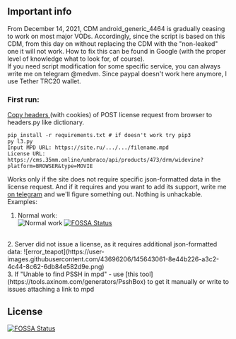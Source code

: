 <h2>Important info</h2>
From December 14, 2021, CDM android_generic_4464 is gradually ceasing to work on most major VODs. Accordingly, since the script is based on this CDM, from this day on without replacing the CDM with the "non-leaked" one it will not work. How to fix this can be found in Google (with the proper level of knowledge what to look for, of course). </br> 
If you need script modification for some specific service, you can always write me on telegram @medvm. Since paypal doesn't work here anymore, I use Tether TRC20 wallet.
<h3>First run: </h3> 

[Copy headers ](https://user-images.githubusercontent.com/43696206/145660715-472e4c65-86de-453f-86fc-5bb14028f448.png)(with cookies) of POST license request from browser to headers.py like dictionary.</br>

```
pip install -r requirements.txt # if doesn't work try pip3
py l3.py
Input MPD URL: https://site.ru/.../.../filename.mpd
License URL: https://cms.35mm.online/umbraco/api/products/473/drm/widevine?platform=BROWSER&type=MOVIE
```

Works only if the site does not require specific json-formatted data in the license request. 
And if it requires and you want to add its support, write me [on telegram](https://t.me/medvm) and we'll figure something out. Nothing is unhackable.
</br> Examples:</br>
1.  Normal work: </br>
   ![Normal work](https://user-images.githubusercontent.com/43696206/145641480-bf3a07a6-2d6e-4dee-9398-b4ecdf8bf273.png) [![FOSSA Status](https://app.fossa.com/api/projects/git%2Bgithub.com%2FAremixdj%2Fwidevine_keys.svg?type=shield)](https://app.fossa.com/projects/git%2Bgithub.com%2FAremixdj%2Fwidevine_keys?ref=badge_shield)
</br>
2. Server did not issue a license, as it requires additional json-formatted data: 
  ![error_teapot](https://user-images.githubusercontent.com/43696206/145643061-8e44b226-a3c2-4c44-8c62-6db84e582d9e.png)</br>
3. If "Unable to find PSSH in mpd" - use [this tool](https://tools.axinom.com/generators/PsshBox) to get it manually or write to issues attaching a link to mpd</br>


## License
[![FOSSA Status](https://app.fossa.com/api/projects/git%2Bgithub.com%2FAremixdj%2Fwidevine_keys.svg?type=large)](https://app.fossa.com/projects/git%2Bgithub.com%2FAremixdj%2Fwidevine_keys?ref=badge_large)